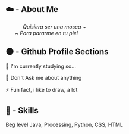 
## ☁️ - About Me
&emsp;&emsp;&emsp; _Quisiera ser una mosca ~_  
&emsp;&ensp; _~ Para pararme en tu piel_


## 🌑 - Github Profile Sections

🧠 I'm currently studying so... 

💬 Don't Ask me about anything

⚡️ Fun fact, i like to draw, a lot


## 💫 - Skills
Beg level Java, Processing, Python, CSS, HTML

